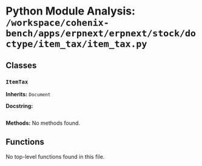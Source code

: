 # Python Module Analysis: `/workspace/cohenix-bench/apps/erpnext/erpnext/stock/doctype/item_tax/item_tax.py`

## Classes

### `ItemTax`
**Inherits:** `Document`


**Docstring:**
```

```

**Methods:**
No methods found.




## Functions

No top-level functions found in this file.
